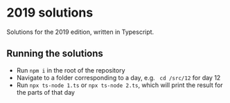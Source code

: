 # 2019 solutions

Solutions for the 2019 edition, written in Typescript.

## Running the solutions

- Run `npm i` in the root of the repository
- Navigate to a folder corresponding to a day, e.g. ` cd /src/12` for day 12
- Run `npx ts-node 1.ts` or `npx ts-node 2.ts`, which will print the result for the parts of that day
